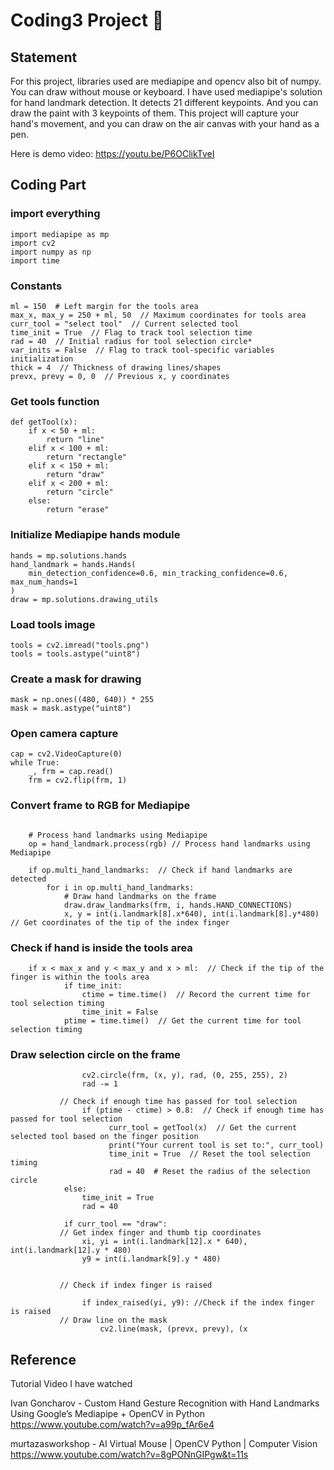 # Coding3 Project :exploding_head:
## Statement
For this project, libraries used are mediapipe and opencv also bit of numpy. You can draw without mouse or keyboard.
I have used mediapipe's solution for hand landmark detection.
It detects 21 different keypoints. And you can draw the paint with 3 keypoints of them.
This project will capture your hand's movement, and you can draw on the air canvas with your hand as a pen.

Here is demo video: https://youtu.be/P6OClikTveI
## Coding Part
### import everything
```
import mediapipe as mp
import cv2
import numpy as np
import time
```

### Constants
```
ml = 150  # Left margin for the tools area
max_x, max_y = 250 + ml, 50  // Maximum coordinates for tools area
curr_tool = "select tool"  // Current selected tool
time_init = True  // Flag to track tool selection time
rad = 40  // Initial radius for tool selection circle*
var_inits = False  // Flag to track tool-specific variables initialization
thick = 4  // Thickness of drawing lines/shapes
prevx, prevy = 0, 0  // Previous x, y coordinates
```

### Get tools function
```
def getTool(x):
    if x < 50 + ml:
        return "line"
    elif x < 100 + ml:
        return "rectangle"
    elif x < 150 + ml:
        return "draw"
    elif x < 200 + ml:
        return "circle"
    else:
        return "erase"
```

### Initialize Mediapipe hands module
```
hands = mp.solutions.hands
hand_landmark = hands.Hands(
    min_detection_confidence=0.6, min_tracking_confidence=0.6, max_num_hands=1
)
draw = mp.solutions.drawing_utils
```

### Load tools image
```
tools = cv2.imread("tools.png")
tools = tools.astype("uint8")
```

### Create a mask for drawing
```
mask = np.ones((480, 640)) * 255
mask = mask.astype("uint8")
```

### Open camera capture
```
cap = cv2.VideoCapture(0)
while True:
    _, frm = cap.read()
    frm = cv2.flip(frm, 1)
```
### Convert frame to RGB for Mediapipe
```    rgb = cv2.cvtColor(frm, cv2.COLOR_BGR2RGB)

    # Process hand landmarks using Mediapipe
    op = hand_landmark.process(rgb) // Process hand landmarks using Mediapipe

    if op.multi_hand_landmarks:  // Check if hand landmarks are detected
        for i in op.multi_hand_landmarks:
            # Draw hand landmarks on the frame
            draw.draw_landmarks(frm, i, hands.HAND_CONNECTIONS)
            x, y = int(i.landmark[8].x*640), int(i.landmark[8].y*480)  // Get coordinates of the tip of the index finger
```
### Check if hand is inside the tools area
```
    if x < max_x and y < max_y and x > ml:  // Check if the tip of the finger is within the tools area
            if time_init:
                ctime = time.time()  // Record the current time for tool selection timing
                time_init = False
            ptime = time.time()  // Get the current time for tool selection timing

```
### Draw selection circle on the frame
```
                cv2.circle(frm, (x, y), rad, (0, 255, 255), 2)
                rad -= 1

           // Check if enough time has passed for tool selection
                if (ptime - ctime) > 0.8:  // Check if enough time has passed for tool selection
                      curr_tool = getTool(x)  // Get the current selected tool based on the finger position
                      print("Your current tool is set to:", curr_tool)
                      time_init = True  // Reset the tool selection timing
                      rad = 40  # Reset the radius of the selection circle
            else:
                time_init = True
                rad = 40

            if curr_tool == "draw":
           // Get index finger and thumb tip coordinates
                xi, yi = int(i.landmark[12].x * 640), int(i.landmark[12].y * 480)
                y9 = int(i.landmark[9].y * 480)


           // Check if index finger is raised

                if index_raised(yi, y9): //Check if the index finger is raised
           // Draw line on the mask
                    cv2.line(mask, (prevx, prevy), (x
```

## Reference

Tutorial Video I have watched

Ivan Goncharov - Custom Hand Gesture Recognition with Hand Landmarks Using Google’s Mediapipe + OpenCV in Python
https://www.youtube.com/watch?v=a99p_fAr6e4

murtazasworkshop - AI Virtual Mouse | OpenCV Python | Computer Vision
https://www.youtube.com/watch?v=8gPONnGIPgw&t=11s
